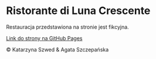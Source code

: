 # Ristorante di Luna Crescente

Restauracja przedstawiona na stronie jest fikcyjna.

[Link do strony na GitHub Pages](https://kasardis.github.io/luna-crescente2 "Link do strony na GitHub Pages")

&copy; Katarzyna Szwed & Agata Szczepańska
